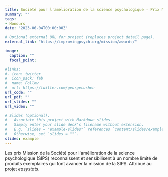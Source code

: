 ```yaml
---
title: Société pour l'amélioration de la science psychologique - Prix Mission
summary: ""
tags:
- Honours
date: "2023-06-04T00:00:00Z"

# Optional external URL for project (replaces project detail page).
external_link: "https://improvingpsych.org/mission/awards/"

image:
  caption: ""
  focal_point:

#links:
#- icon: twitter
#  icon_pack: fab
#  name: Follow
#  url: https://twitter.com/georgecushen
url_code: ""
url_pdf: ""
url_slides: ""
url_video: ""

# Slides (optional).
#   Associate this project with Markdown slides.
#   Simply enter your slide deck's filename without extension.
#   E.g. `slides = "example-slides"` references `content/slides/example-slides.md`.
#   Otherwise, set `slides = ""`.
slides: example
---
```


Les prix Mission de la Société pour l'amélioration de la science psychologique (SIPS) reconnaissent et sensibilisent à un nombre limité de produits exemplaires qui font avancer la mission de la SIPS. Attribué au projet *easystats*.